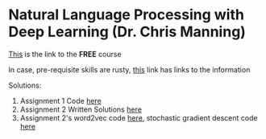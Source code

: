 # Natural Language Processing with Deep Learning (Dr. Chris Manning)

[This](http://web.stanford.edu/class/cs224n/) is the link to the **FREE** course

In case, pre-requisite skills are rusty, [this](https://machinelearningmastery.com/stanford-deep-learning-for-natural-language-processing-course/) link has links to the information

Solutions:
1. Assignment 1 Code [here](/Assignment_1/exploring_word_vectors.ipynb)
2. Assignment 2 Written Solutions [here](/Assignment_2/assignment2_written.pdf)
3. Assignment 2's word2vec code [here](/Assignment_2/word2vec.py), stochastic gradient descent code [here](/Assignment_2/sgd.py)
